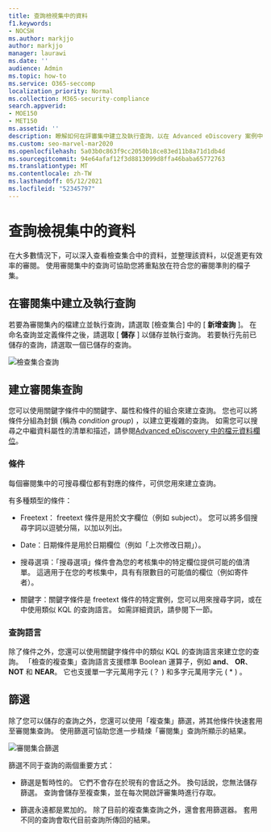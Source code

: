```yaml
---
title: 查詢檢視集中的資料
f1.keywords:
- NOCSH
ms.author: markjjo
author: markjjo
manager: laurawi
ms.date: ''
audience: Admin
ms.topic: how-to
ms.service: O365-seccomp
localization_priority: Normal
ms.collection: M365-security-compliance
search.appverid:
- MOE150
- MET150
ms.assetid: ''
description: 瞭解如何在評審集中建立及執行查詢，以在 Advanced eDiscovery 案例中組織資料，以進行更有效率的審閱。
ms.custom: seo-marvel-mar2020
ms.openlocfilehash: 5a03b0c863f9cc2050b18ce83ed11b8a71d1db4d
ms.sourcegitcommit: 94e64afaf12f3d8813099d8ffa46baba65772763
ms.translationtype: MT
ms.contentlocale: zh-TW
ms.lasthandoff: 05/12/2021
ms.locfileid: "52345797"
---
```

# <a name="query-the-data-in-a-review-set"></a>查詢檢視集中的資料

在大多數情況下，可以深入查看檢查集合中的資料，並整理該資料，以促進更有效率的審閱。 使用審閱集中的查詢可協助您將重點放在符合您的審閱準則的檔子集。

## <a name="creating-and-running-a-query-in-a-review-set"></a>在審閱集中建立及執行查詢

若要為審閱集內的檔建立並執行查詢，請選取 [檢查集合] 中的 [ **新增查詢** ]。 在命名查詢並定義條件之後，請選取 [ **儲存** ] 以儲存並執行查詢。 若要執行先前已儲存的查詢，請選取一個已儲存的查詢。

![檢查集合查詢](../media/AeDReviewSetQueries.png)

## <a name="building-a-review-set-query"></a>建立審閱集查詢

您可以使用關鍵字條件中的關鍵字、屬性和條件的組合來建立查詢。 您也可以將條件分組為封鎖 (稱為 *condition group*) ，以建立更複雜的查詢。 如需您可以搜尋之中繼資料屬性的清單和描述，請參閱[Advanced eDiscovery 中的檔元資料欄位](document-metadata-fields-in-Advanced-eDiscovery.md)。

### <a name="conditions"></a>條件

每個審閱集中的可搜尋欄位都有對應的條件，可供您用來建立查詢。

有多種類型的條件：

- Freetext： freetext 條件是用於文字欄位（例如 subject）。 您可以將多個搜尋字詞以逗號分隔，以加以列出。

- Date：日期條件是用於日期欄位（例如「上次修改日期」）。

- 搜尋選項：「搜尋選項」條件會為您的考核集中的特定欄位提供可能的值清單。 這適用于在您的考核集中，具有有限數目的可能值的欄位（例如寄件者）。

- 關鍵字：關鍵字條件是 freetext 條件的特定實例，您可以用來搜尋字詞，或在中使用類似 KQL 的查詢語言。 如需詳細資訊，請參閱下一節。

### <a name="query-language"></a>查詢語言

除了條件之外，您還可以使用關鍵字條件中的類似 KQL 的查詢語言來建立您的查詢。 「檢查的複查集」查詢語言支援標準 Boolean 運算子，例如 **and**、 **OR**、 **NOT** 和 **NEAR**。 它也支援單一字元萬用字元 (？ ) 和多字元萬用字元 ( * ) 。

## <a name="filters"></a>篩選

除了您可以儲存的查詢之外，您還可以使用「複查集」篩選，將其他條件快速套用至審閱集查詢。 使用篩選可協助您進一步精煉「審閱集」查詢所顯示的結果。

![審閱集合篩選](../media/AeDReviewSetFilters.png)

篩選不同于查詢的兩個重要方式：

- 篩選是暫時性的。 它們不會存在於現有的會話之外。 換句話說，您無法儲存篩選。 查詢會儲存至複查集，並在每次開啟評審集時進行存取。

- 篩選永遠都是累加的。 除了目前的複查集查詢之外，還會套用篩選器。 套用不同的查詢會取代目前查詢所傳回的結果。
